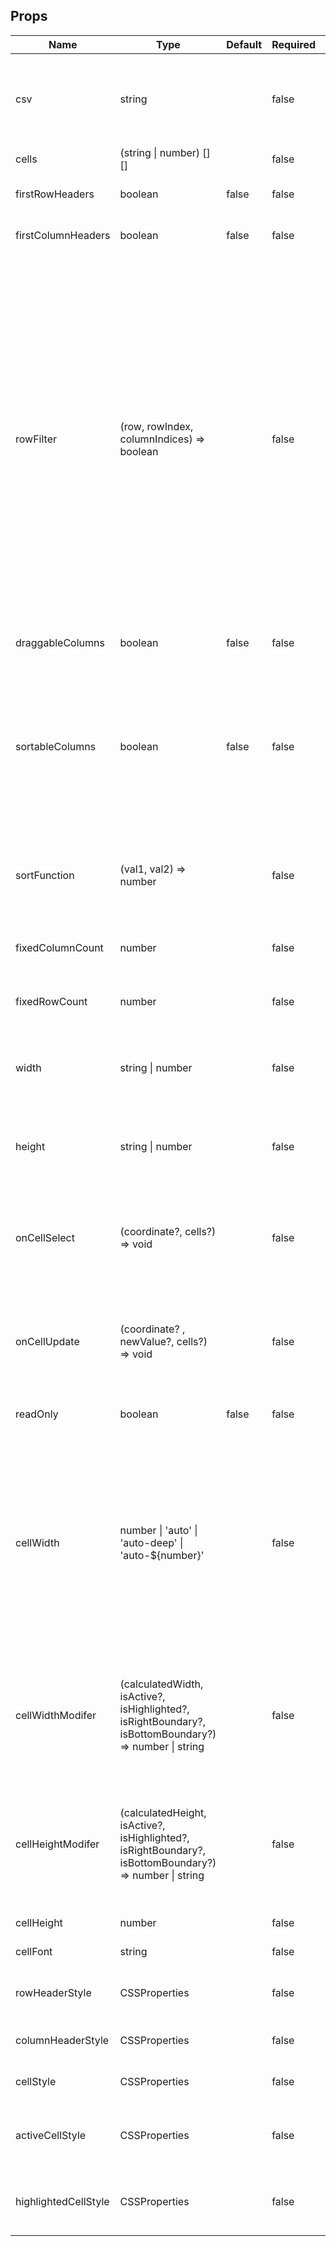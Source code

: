 
## Props
| Name                 | Type                                                                                                             | Default | Required | Description                                                                                                                                                                                                                                                                                                                                                                                                                                                                                                                                                                                                                              |
| -------------------- | ---------------------------------------------------------------------------------------------------------------- | ------- | -------- | ---------------------------------------------------------------------------------------------------------------------------------------------------------------------------------------------------------------------------------------------------------------------------------------------------------------------------------------------------------------------------------------------------------------------------------------------------------------------------------------------------------------------------------------------------------------------------------------------------------------------------------------- |
| csv                  | string                                                                                                           |         | false    | Should use commas to delimit columns and newline to delimit rows.<br>Values cannot currently have commas (TODO: add custom delimiters, improve value parsing)                                                                                                                                                                                                                                                                                                                                                                                                                                                                            |
| cells                | (string &#124; number) &#91;&#93;&#91;&#93;                                                                      |         | false    | A 2-d array of values to be entered into the table                                                                                                                                                                                                                                                                                                                                                                                                                                                                                                                                                                                       |
| firstRowHeaders      | boolean                                                                                                          | false   | false    | If true, the first row will be used as column headers instead of data                                                                                                                                                                                                                                                                                                                                                                                                                                                                                                                                                                    |
| firstColumnHeaders   | boolean                                                                                                          | false   | false    | If true, the first column will be used as row headers instead of data                                                                                                                                                                                                                                                                                                                                                                                                                                                                                                                                                                    |
| rowFilter            | (row, rowIndex, columnIndices) =&gt; boolean                                                                     |         | false    | Applied to rows in the table. Will filter out the row if boolean is false.<br><br>If using the draggableColumns prop, use the index = columnIndices[UIColIndex] to index the row inside of your<br>rowFilter function. This will ensure the correct column is used in the filter criteria if user has moved the columns.<br><br>If you are using the rowFilter, you should also keep your source data in sync with changes made in the Spreadsheet.<br>If you don't keep your source data in sync with the Spreadsheet, changes<br>will be lost when you apply a new rowFilter.<br>@param row<br>@param rowIndex<br>@param columnIndices |
| draggableColumns     | boolean                                                                                                          | false   | false    | If true, the column headers can be dragged to re-order them                                                                                                                                                                                                                                                                                                                                                                                                                                                                                                                                                                              |
| sortableColumns      | boolean                                                                                                          | false   | false    | If true, the columns will be sorted when they are clicked while already selected.<br>They will first be sorted in normal (alphabetical or numerical order), then reverse,<br>then back to its default order. You can override the 'normal' sort function with<br>the sortFunction prop.                                                                                                                                                                                                                                                                                                                                                  |
| sortFunction         | (val1, val2) =&gt; number                                                                                        |         | false    | Will be used as the 'normal' sort for your columns (if sortableColumns is enabled).<br>@param val1<br>@param val2                                                                                                                                                                                                                                                                                                                                                                                                                                                                                                                        |
| fixedColumnCount     | number                                                                                                           |         | false    | The number of left-side columns that will remain visible when horizontally scrolling                                                                                                                                                                                                                                                                                                                                                                                                                                                                                                                                                     |
| fixedRowCount        | number                                                                                                           |         | false    | The number of top-side rows that will remain visible when vertically scrolling                                                                                                                                                                                                                                                                                                                                                                                                                                                                                                                                                           |
| width                | string &#124; number                                                                                             |         | false    | Spreadsheet will dynamically size to its container by default. If the container's size is 0 or undefined, the width will default to 900px                                                                                                                                                                                                                                                                                                                                                                                                                                                                                                |
| height               | string &#124; number                                                                                             |         | false    | Spreadsheet will dynamically size to its container by default. If the container's size is 0 or undefined, the height will default to 400px                                                                                                                                                                                                                                                                                                                                                                                                                                                                                               |
| onCellSelect         | (coordinate?, cells?) =&gt; void                                                                                 |         | false    | Called when a cell, row, or column is clicked. You can pass the coordinate and cells to the CellSelector function to get a 2-D array with the selected data<br>@param coordinate<br>@param cells                                                                                                                                                                                                                                                                                                                                                                                                                                         |
| onCellUpdate         | (coordinate? , newValue?, cells?) =&gt; void                                                                     |         | false    | Called when a cell value is changed. You can do any state updates you need in this method<br>@param coordinate: {row:number, col:number}<br>@param newValue: string<br>@param cells: (string | number)[][]                                                                                                                                                                                                                                                                                                                                                                                                                               |
| readOnly             | boolean                                                                                                          | false   | false    | If present with no value or set to true, the data cells cannot be edited.                                                                                                                                                                                                                                                                                                                                                                                                                                                                                                                                                                |
| cellWidth            | number &#124; 'auto' &#124; 'auto-deep' &#124; 'auto-${number}'                                                  |         | false    | 'auto' calculates the width required for the each column. Limited to 1000 rows by default.<br>'auto-' followed by a number overrides the depth limit for the width calculation(e.g. 'auto-5000').<br>'auto-deep' will use every row in its width calculation.<br><br>Override cautiously as too high of depth limit can cause the page to go unresponsive for 100K+ rows                                                                                                                                                                                                                                                                 |
| cellWidthModifer     | (calculatedWidth, isActive?, isHighlighted?, isRightBoundary?, isBottomBoundary?)<br>=&gt; number &#124; string  |         | false    | Used to modify the width calculated by auto-width if it miscalculates where the border should be<br>@param calculatedWidth<br>@param isActive<br>@param isHighlighted<br>@param isRightBoundary<br>@param isBottomBoundary                                                                                                                                                                                                                                                                                                                                                                                                               |
| cellHeightModifer    | (calculatedHeight, isActive?, isHighlighted?, isRightBoundary?, isBottomBoundary?)<br>=&gt; number &#124; string |         | false    | Used to modify the width calculated by auto-width if it miscalculates where the border should be<br>@param calculatedHeight<br>@param isActive<br>@param isHighlighted<br>@param isRightBoundary<br>@param isBottomBoundary                                                                                                                                                                                                                                                                                                                                                                                                              |
| cellHeight           | number                                                                                                           |         | false    | Height of the data and header cells                                                                                                                                                                                                                                                                                                                                                                                                                                                                                                                                                                                                      |
| cellFont             | string                                                                                                           |         | false    | Must include size and typeset                                                                                                                                                                                                                                                                                                                                                                                                                                                                                                                                                                                                            |
| rowHeaderStyle       | CSSProperties                                                                                                    |         | false    | Style the row number column. Avoid using height, width, font, and position.                                                                                                                                                                                                                                                                                                                                                                                                                                                                                                                                                              |
| columnHeaderStyle    | CSSProperties                                                                                                    |         | false    | Style the column number row. Avoid using height, width, font, and position.                                                                                                                                                                                                                                                                                                                                                                                                                                                                                                                                                              |
| cellStyle            | CSSProperties                                                                                                    |         | false    | Style spreadsheet's data cells. Avoid using height, width, font, and position.                                                                                                                                                                                                                                                                                                                                                                                                                                                                                                                                                           |
| activeCellStyle      | CSSProperties                                                                                                    |         | false    | Style data cells (not headers) when hovered or clicked on. Avoid using height, width, font, and position.                                                                                                                                                                                                                                                                                                                                                                                                                                                                                                                                |
| highlightedCellStyle | CSSProperties                                                                                                    |         | false    | Style data cells (not headers) when its row or column header is clicked on. Avoid using height, width, font, and position.                                                                                                                                                                                                                                                                                                                                                                                                                                                                                                               |
